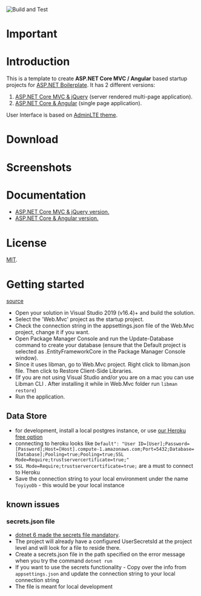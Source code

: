 ![Build and Test](https://github.com/toyiyo/todo/actions/workflows/dotnet.yml/badge.svg)

# Important


# Introduction

This is a template to create **ASP.NET Core MVC / Angular** based startup projects for [ASP.NET Boilerplate](https://aspnetboilerplate.com/Pages/Documents). It has 2 different versions:

1. [ASP.NET Core MVC & jQuery](https://aspnetboilerplate.com/Pages/Documents/Zero/Startup-Template-Core) (server rendered multi-page application).
2. [ASP.NET Core & Angular](https://aspnetboilerplate.com/Pages/Documents/Zero/Startup-Template-Angular) (single page application).
 
User Interface is based on [AdminLTE theme](https://github.com/ColorlibHQ/AdminLTE).
 
# Download


# Screenshots


# Documentation

* [ASP.NET Core MVC & jQuery version.](https://aspnetboilerplate.com/Pages/Documents/Zero/Startup-Template-Core)
* [ASP.NET Core & Angular  version.](https://aspnetboilerplate.com/Pages/Documents/Zero/Startup-Template-Angular)

# License

[MIT](LICENSE).

# Getting started
[source](https://aspnetboilerplate.com/Pages/Documents/Zero/Startup-Template-Core)
* Open your solution in Visual Studio 2019 (v16.4)+ and build the solution.
* Select the 'Web.Mvc' project as the startup project.
* Check the connection string in the appsettings.json file of the Web.Mvc project, change it if you want.
* Open Package Manager Console and run the Update-Database command to create your database (ensure that the Default project is selected as .EntityFrameworkCore in the Package Manager Console window).
* Since it uses libman, go to Web.Mvc project. Right click to libman.json file. Then click to Restore Client-Side Libraries.
* (If you are not using Visual Studio and/or you are on a mac you can use Libman CLI . After installing it while in Web.Mvc folder run `libman restore`)
* Run the application.


## Data Store
* for development, install a local postgres instance, or use [our Heroku free option](https://data.heroku.com/datastores/5d9a293a-04f9-4210-b48c-b483cacc4cc4)
* connecting to heroku looks like `Default": "User ID=[User];Password=[Password];Host=[Host].compute-1.amazonaws.com;Port=5432;Database=[Database];Pooling=true;Pooling=true;SSL Mode=Require;trustservercertificate=true;"`
* `SSL Mode=Require;trustservercertificate=true;` are a must to connect to Heroku
* Save the connection string to your local environment under the name `ToyiyoDb` - this would be your local instance

## known issues

### secrets.json file
* [dotnet 6 made the secrets file mandatory](https://stackoverflow.com/questions/70056612/the-configuration-file-secrets-json-was-not-found-and-is-not-optional-net-6).  
* The project will already have a configured UserSecretsId at the project level and will look for a file to reside there.
* Create a secrets.json file in the path specified on the error message when you try the command `dotnet run`
* If you want to use the secrets functionality - Copy over the info from `appsettings.json` and update the connection string to your local connection string
* The file is meant for local development
